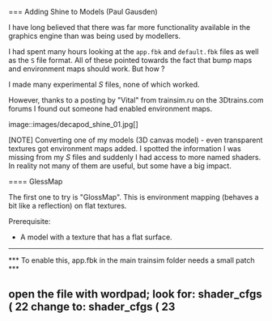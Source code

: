 === Adding Shine to Models (Paul Gausden)

I have long believed that there was far more functionality available in the graphics engine than was being used by modellers.

I had spent many hours looking at the `app.fbk` and `default.fbk` files as well as the `S` file format. All of these pointed towards the fact that bump maps and environment maps should work. But how ?

I made many experimental *S* files, none of which worked.

However, thanks to a posting by "Vital" from trainsim.ru on the 3Dtrains.com forums I found out someone had enabled environment maps.

image::images/decapod_shine_01.jpg[]

[NOTE]
Converting one of my models (3D canvas model) - even transparent textures got environment maps added. I spotted the information I was missing from my *S* files and suddenly I had access to more named shaders. In reality not many of them are useful, but some have a big impact.


==== GlessMap

The first one to try is "GlossMap". This is environment mapping (behaves a bit like a reflection) on flat textures.

Prerequisite:

* A model with a texture that has a flat surface.

----
*** To enable this, app.fbk in the main trainsim folder needs a small patch ***

open the file with wordpad;
look for:
   shader_cfgs (
               22
change to:
   shader_cfgs (
               23
----
